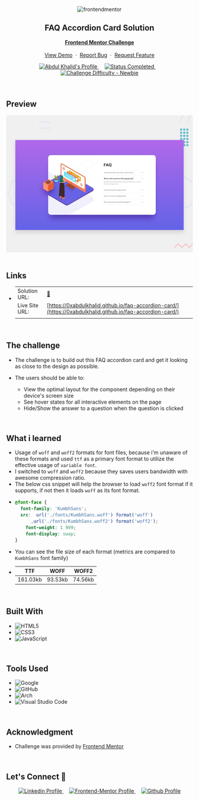 <div align="center">

  <img src="https://www.frontendmentor.io/static/images/logo-mobile.svg" alt="frontendmentor" width="80">

  <h2 align="center">FAQ Accordion Card Solution</h2>
  <p align="center">
    <a href="https://www.frontendmentor.io/challenges/faq-accordion-card-XlyjD0Oam" target="_blank"><strong>Frontend Mentor Challenge</strong></a>
    <br />
    <br />
    <a href="https://0xabdulkhalid.github.io/faq-accordion-card/" target="_blank">View Demo</a>
    &nbsp;·&nbsp;
    <a href="https://github.com/0xabdulkhalid/faq-accordion-card/issues" target="_blank">Report Bug</a>
    &nbsp;·&nbsp;
    <a href="https://github.com/0xabdulkhalid/faq-accordion-card/issues" target="_blank">Request Feature</a>
  </p>
</div>

<!-- Badges -->
<div align="center">
  <!-- Profiles -->
  <a href="https://www.frontendmentor.io/profile/0xabdulkhalid" target="_blank">
    <img src="https://img.shields.io/badge/Profile-0xAbdulKhalid-eee?style=for-the-badge&logo=frontendmentor" alt="Abdul Khalid's Profile">
  </a> &nbsp;&nbsp;&nbsp;

  <!-- Status -->
  <a href="#">
    <img src="https://img.shields.io/badge/Status-Completed-4ADE80?style=for-the-badge" alt="Status Completed">
  </a> &nbsp;&nbsp;&nbsp;

  <!-- Difficulty -->
  <a href="https://www.frontendmentor.io/challenges?difficulties=1"  target="_blank">
    <img src="https://img.shields.io/badge/Difficulty-Newbie-61BECD?style=for-the-badge&logo=frontendmentor" alt="Challenge Difficulty - Newbie">
  </a>

</div>
<br />
<br />



## **Preview**

<div align='center'>
<img src='./design/desktop-preview.jpg' alt='FAQ Accordion Card solution desktop preview image'>
</div>


<br>

## **Links**

- |||
  | :----- | :----- |
  | Solution URL: | [🎯](#) |
  | Live Site URL: | [https://0xabdulkhalid.github.io/faq-accordion-card/](https://0xabdulkhalid.github.io/faq-accordion-card/) |
  |||


<br>

## The challenge

- The challenge is to build out this FAQ accordion card and get it looking as close to the design as possible.

- The users should be able to:
  - View the optimal layout for the component depending on their device's screen size
  - See hover states for all interactive elements on the page
  - Hide/Show the answer to a question when the question is clicked

<br>

## What i learned
- Usage of `woff` and `woff2` formats for font files, because i'm unaware of these formats and used `ttf` as a primary font format to utilize the effective usage of `variable font`.
- I switched to `woff` and `woff2` because they saves users bandwidth with awesome compression ratio.
- The below css snippet will help the browser to load `woff2` font format if it supports, if not then it loads `woff` as its font format.
- ```css
  @font-face {
    font-family: 'KumbhSans';
    src:  url('./fonts/KumbhSans.woff') format('woff')
        ,url('./fonts/KumbhSans.woff2') format('woff2');
      font-weight: 1 999;
      font-display: swap;
  }
  ```
- You can see the file size of each format (metrics are compared to `KumbhSans` font family)
- | TTF | WOFF | WOFF2 |
  | :--: | :--: | :--: |
  |161.03kb|93.53kb|74.56kb| 

<br>

## **Built With**

- ![HTML5](https://img.shields.io/badge/html5-%23E34F26.svg?style=for-the-badge&logo=html5&logoColor=white)   
- ![CSS3](https://img.shields.io/badge/css3-%231572B6.svg?style=for-the-badge&logo=css3&logoColor=white) 
- ![JavaScript](https://img.shields.io/badge/javascript-%23323330.svg?style=for-the-badge&logo=javascript&logoColor=%23F7DF1E)  


<br>

## **Tools Used**

- ![Google](https://img.shields.io/badge/google-DA4437?style=for-the-badge&logo=google&logoColor=white)
- ![GitHub](https://img.shields.io/badge/github-0D1117.svg?style=for-the-badge&logo=github&logoColor=white)  
- ![Arch](https://img.shields.io/badge/Arch%20Linux-1793D1?logo=arch-linux&logoColor=fff&style=for-the-badge)
- ![Visual Studio Code](https://img.shields.io/badge/Visual%20Studio%20Code-0078d7.svg?style=for-the-badge&logo=visual-studio-code&logoColor=white)   


<br>

## **Acknowledgment**

* Challenge was provided by [Frontend Mentor](https://www.frontendmentor.io)

<br>

## **Let's Connect 👋**

<div align=center>

  <a href="https://linkedin.com/in/0xabdulkhalid" target="_blank">
    <img src="https://img.shields.io/badge/linkedin%20Profile-%2300acee.svg?color=405DE6&style=for-the-badge&logo=linkedin&logoColor=white" alt="Linkedin Profile">
  </a>&nbsp;&nbsp;&nbsp;

  <a href="https://www.frontendmentor.io/profile/0xabdulkhalid" target="_blank">
    <img src="https://img.shields.io/badge/FEM%20Profile-f8f9f8?style=for-the-badge&logo=Frontend-Mentor&logoColor=black" alt="Frontend-Mentor Profile">
  </a> &nbsp;&nbsp;&nbsp;

  <a href="https://www.github.com/0xabdulkhalid/" target="_blank">
    <img src="https://img.shields.io/badge/Github%20Profile-131313?style=for-the-badge&logo=github&logoColor=white" alt="Github Profile">
  </a>

</div>

<br>
